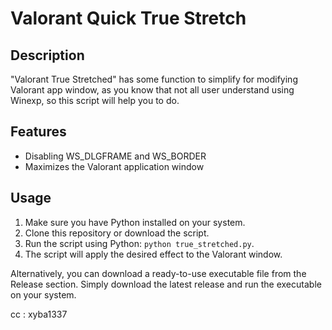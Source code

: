 # Valorant Quick True Stretch

## Description
"Valorant True Stretched" has some function to simplify for modifying Valorant app window, as you know that not all user understand using Winexp, so this script will help you to do.

## Features
- Disabling WS_DLGFRAME and WS_BORDER
- Maximizes the Valorant application window

## Usage
1. Make sure you have Python installed on your system.
2. Clone this repository or download the script.
4. Run the script using Python: `python true_stretched.py`.
5. The script will apply the desired effect to the Valorant window.

Alternatively, you can download a ready-to-use executable file from the Release section. Simply download the latest release and run the executable on your system.

cc : xyba1337
